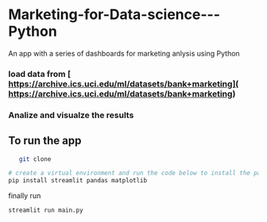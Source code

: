 # Marketing-for-Data-science---Python
An app with a series of dashboards for marketing anlysis using Python

### load data from [ https://archive.ics.uci.edu/ml/datasets/bank+marketing]( https://archive.ics.uci.edu/ml/datasets/bank+marketing)

### Analize and visualze the results

## To run the app
```bash
   git clone 
```

```python
# create a virtual environment and run the code below to install the packages
pip install streamlit pandas matplotlib
```

finally run

```python
streamlit run main.py
```
